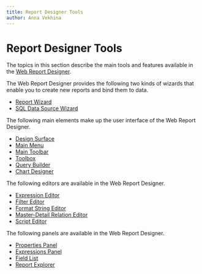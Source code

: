 ```yaml
---
title: Report Designer Tools
author: Anna Vekhina
---
```

# Report Designer Tools

The topics in this section describe the main tools and features available in the [Web Report Designer](../report-designer.md).

The Web Report Designer provides the following two kinds of wizards that enable you to create new reports and bind them to data.

- [Report Wizard](report-designer-tools/report-wizard.md)
- [SQL Data Source Wizard](report-designer-tools/sql-data-source-wizard.md)

The following main elements make up the user interface of the Web Report Designer.

- [Design Surface](report-designer-tools/design-surface.md)
- [Main Menu](report-designer-tools/menu.md)
- [Main Toolbar](report-designer-tools/tooblar.md)
- [Toolbox](report-designer-tools/toolbox.md)
- [Query Builder](report-designer-tools/query-builder.md)
- [Chart Designer](report-designer-tools/chart-designer.md)

The following editors are available in the Web Report Designer.

- [Expression Editor](report-designer-tools/expression-editor.md)
- [Filter Editor](report-designer-tools/filter-editor.md)
- [Format String Editor](report-designer-tools/format-string-editor.md)
- [Master-Detail Relation Editor](report-designer-tools/master-detail-relation-editor.md)
- [Script Editor](report-designer-tools/script-editor.md)

The following panels are available in the Web Report Designer.
- [Properties Panel](report-designer-tools/ui-panels/properties-panel.md)
- [Expressions Panel](report-designer-tools/ui-panels/expressions-panel.md)
- [Field List](report-designer-tools/ui-panels/field-list.md)
- [Report Explorer](report-designer-tools/ui-panels/report-explorer.md)
